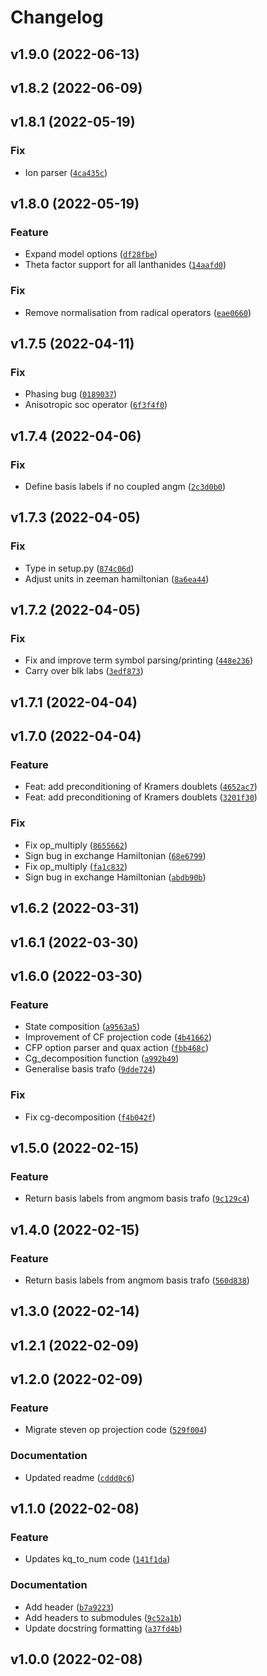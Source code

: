 # Changelog

<!--next-version-placeholder-->

## v1.9.0 (2022-06-13)


## v1.8.2 (2022-06-09)


## v1.8.1 (2022-05-19)
### Fix
* Ion parser ([`4ca435c`](https://gitlab.com/chilton-group/angmom_suite/-/commit/4ca435c34b3ea41864db0ba233284ce532710f6d))

## v1.8.0 (2022-05-19)
### Feature
* Expand model options ([`df28fbe`](https://gitlab.com/chilton-group/angmom_suite/-/commit/df28fbeb87f0f0cc331a2b54ae143347bf605156))
* Theta factor support for all lanthanides ([`14aafd0`](https://gitlab.com/chilton-group/angmom_suite/-/commit/14aafd03c3d1b50409db1f31b32d20cbf7b5c881))

### Fix
* Remove normalisation from radical operators ([`eae0660`](https://gitlab.com/chilton-group/angmom_suite/-/commit/eae06607a450627485cb4b1073f25469e4dd2c39))

## v1.7.5 (2022-04-11)
### Fix
* Phasing bug ([`0189037`](https://gitlab.com/chilton-group/angmom_suite/-/commit/018903792f2917659684a0327f4f4c4ed461dd8c))
* Anisotropic soc operator ([`6f3f4f0`](https://gitlab.com/chilton-group/angmom_suite/-/commit/6f3f4f0d7e3cdfa2919e9d3bff0cdae7e5d7232d))

## v1.7.4 (2022-04-06)
### Fix
* Define basis labels if no coupled angm ([`2c3d0b0`](https://gitlab.com/chilton-group/angmom_suite/-/commit/2c3d0b011af475179e5ad52e8cc6da3be47f34dd))

## v1.7.3 (2022-04-05)
### Fix
* Type in setup.py ([`874c06d`](https://gitlab.com/chilton-group/angmom_suite/-/commit/874c06ddfa8347f94611ba994785994bf2561498))
* Adjust units in zeeman hamiltonian ([`8a6ea44`](https://gitlab.com/chilton-group/angmom_suite/-/commit/8a6ea444df2179e88097fb7bb58bcd03e45533ae))

## v1.7.2 (2022-04-05)
### Fix
* Fix and improve term symbol parsing/printing ([`448e236`](https://gitlab.com/chilton-group/angmom_suite/-/commit/448e236c6184148c6dc2a156d3a5f28ff0f411fb))
* Carry over blk labs ([`3edf873`](https://gitlab.com/chilton-group/angmom_suite/-/commit/3edf87365a68f1398e24485d92824872df74fe64))

## v1.7.1 (2022-04-04)


## v1.7.0 (2022-04-04)
### Feature
* Feat: add preconditioning of Kramers doublets ([`4652ac7`](https://gitlab.com/chilton-group/angmom_suite/-/commit/4652ac7dacb8164e1f082797fb540d1ea7f97dd7))
* Feat: add preconditioning of Kramers doublets ([`3201f30`](https://gitlab.com/chilton-group/angmom_suite/-/commit/3201f30443db513d02a242a611692fae4bb3fa4b))

### Fix
* Fix op_multiply ([`8655662`](https://gitlab.com/chilton-group/angmom_suite/-/commit/8655662858500381fc758fdcf416458b3e821e3b))
* Sign bug in exchange Hamiltonian ([`68e6799`](https://gitlab.com/chilton-group/angmom_suite/-/commit/68e679962b84a3a529a99dc4c7ae9055d49da76a))
* Fix op_multiply ([`fa1c832`](https://gitlab.com/chilton-group/angmom_suite/-/commit/fa1c832609c0230e58ec9d461a1e96f0d24bbb66))
* Sign bug in exchange Hamiltonian ([`abdb90b`](https://gitlab.com/chilton-group/angmom_suite/-/commit/abdb90ba11989f8dcca6f157047f1c8ad60e0b9d))

## v1.6.2 (2022-03-31)


## v1.6.1 (2022-03-30)


## v1.6.0 (2022-03-30)
### Feature
* State composition ([`a9563a5`](https://gitlab.com/chilton-group/angmom_suite/-/commit/a9563a59a72544ff2732b3abe3eeea0d03a3fb63))
* Improvement of CF projection code ([`4b41662`](https://gitlab.com/chilton-group/angmom_suite/-/commit/4b4166258a8317ec64ac4a0b5b37685c7cc86e52))
* CFP option parser and quax action ([`fbb468c`](https://gitlab.com/chilton-group/angmom_suite/-/commit/fbb468cafe9920a372c1782c59eee00f9e472a5d))
* Cg_decomposition function ([`a992b49`](https://gitlab.com/chilton-group/angmom_suite/-/commit/a992b49046c4454dfc4fe8079c1cb0612818f954))
* Generalise basis trafo ([`9dde724`](https://gitlab.com/chilton-group/angmom_suite/-/commit/9dde724f602f217c0bf90f0230ee31eb0afc7343))

### Fix
* Fix cg-decomposition ([`f4b042f`](https://gitlab.com/chilton-group/angmom_suite/-/commit/f4b042f60b075f39bb2fd3fcbea267ab7b2cded3))

## v1.5.0 (2022-02-15)
### Feature
* Return basis labels from angmom basis trafo ([`9c129c4`](https://gitlab.com/chilton-group/angmom_suite/-/commit/9c129c404e33bcc2d7cd306187519d69085ad125))

## v1.4.0 (2022-02-15)
### Feature
* Return basis labels from angmom basis trafo ([`560d838`](https://gitlab.com/chilton-group/angmom_suite/-/commit/560d8388dc5e192478b05cf194c9dc2d64e06d6c))

## v1.3.0 (2022-02-14)


## v1.2.1 (2022-02-09)


## v1.2.0 (2022-02-09)
### Feature
* Migrate steven op projection code ([`529f004`](https://gitlab.com/chilton-group/angmom_suite/-/commit/529f00431a63637a8d1eb5848ac28319ec1aa607))

### Documentation
* Updated readme ([`cddd0c6`](https://gitlab.com/chilton-group/angmom_suite/-/commit/cddd0c6d9c56f452893ad97a76e86cf6d9c52d51))

## v1.1.0 (2022-02-08)
### Feature
* Updates kq_to_num code ([`141f1da`](https://gitlab.com/chilton-group/angmom_suite/-/commit/141f1da977f07d826764f5cb82b523628dddc9aa))

### Documentation
* Add header ([`b7a9223`](https://gitlab.com/chilton-group/angmom_suite/-/commit/b7a922328d783066a17a02b33661eb94048fcc6d))
* Add headers to submodules ([`9c52a1b`](https://gitlab.com/chilton-group/angmom_suite/-/commit/9c52a1b83f436d895b6846eac06cadc114e6f3a6))
* Update docstring formatting ([`a37fd4b`](https://gitlab.com/chilton-group/angmom_suite/-/commit/a37fd4bc85268320ede1311061725e0f815cbae7))

## v1.0.0 (2022-02-08)

